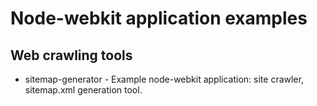 Node-webkit application examples
==================

Web crawling tools
------------------

* sitemap-generator - Example node-webkit application: site crawler, sitemap.xml generation tool.

